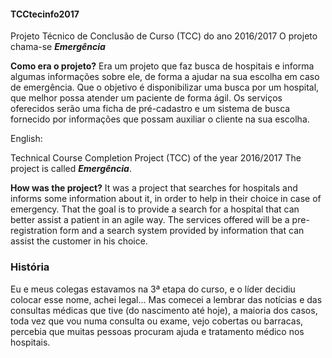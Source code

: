 #### TCCtecinfo2017
Projeto Técnico de Conclusão de Curso (TCC) do ano  2016/2017
O projeto chama-se ***Emergência***

**Como era o projeto?**
Era um projeto que faz busca de hospitais e informa algumas informações sobre ele, de forma a ajudar na sua escolha em caso de emergência.
Que o objetivo é disponibilizar uma busca por um hospital, que melhor possa atender um paciente de forma ágil. Os serviços oferecidos serão uma ficha de pré-cadastro e um sistema de busca fornecido por informações que possam auxiliar o cliente na sua escolha.

English:

Technical Course Completion Project (TCC) of the year 2016/2017 The project is called ***Emergência***.

**How was the project?**
It was a project that searches for hospitals and informs some information about it, in order to help in their choice in case of emergency. That the goal is to provide a search for a hospital that can better assist a patient in an agile way. The services offered will be a pre-registration form and a search system provided by information that can assist the customer in his choice.

### História

Eu e meus colegas estavamos na 3ª etapa do curso, e o líder decidiu colocar esse nome, achei legal... Mas comecei a lembrar das notícias e das consultas médicas que tive (do nascimento até hoje), a maioria dos casos, toda vez que vou numa consulta ou exame, vejo cobertas ou barracas, percebia que muitas pessoas procuram ajuda e tratamento médico nos hospitais. <!--mesmo morando longe nunca esquecia da minha saúde principalmente as comorbidades, algumas pessoas ao meu redor quase nunca acreditavam que ainda faço tratamento no hospital (só para constar, até na educação ninguém acreditava que tenho comorbidade, mas depois de perceberem quais são as comorbidades, ficaram tensos, nem sei porque, pois eu me sentia normal).
Quando fizemos esse projeto de TCC, fico feliz, mas teve alguns conflitos, pois raramente quase nunca concordavamos com ensino do professor e/ou se diz orientadora, é como se não fizessemos os projetos do nosso jeito e tirar dúvidas (é tipo, *não aceito como você querem fazer, quero do jeito que ensinei*), mas tirando isso, teve nota boa e foi bem estável pela minha frase final em resumo, pensando na saúde de muitas pessoas que precisam de ajuda e tratamento médico.-->
